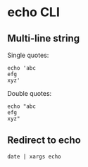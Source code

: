 # echo CLI

## Multi-line string

Single quotes:
```
echo 'abc
efg
xyz'
```

Double quotes:
```
echo "abc
efg
xyz"
```

## Redirect to echo
`date | xargs echo`
